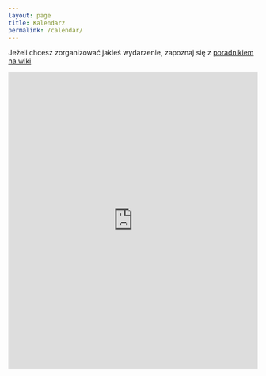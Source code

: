 ```yaml
---
layout: page
title: Kalendarz
permalink: /calendar/
---
```


Jeżeli chcesz zorganizować jakieś wydarzenie, zapoznaj się z [poradnikiem na wiki](//wiki.hs3.pl/zrob-se-meetup)

<iframe src="https://calendar.google.com/calendar/embed?src=8s96dmhr9qv1akadn3b2el9kk8%40group.calendar.google.com&ctz=Europe/Warsaw" style="border: 0;  max-width: 100%; height: 600px;" width="800" height="600" frameborder="0" scrolling="no"></iframe>


